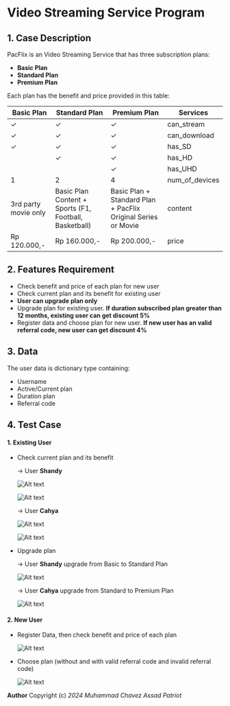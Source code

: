 # Video Streaming Service Program

## 1. Case Description

PacFlix is an Video Streaming Service that has three subscription plans:
- **Basic Plan**
- **Standard Plan**
- **Premium Plan**

Each plan has the benefit and price provided in this table: 

| **Basic Plan**       | **Standard Plan**                                       | **Premium Plan**                                               | **Services**   |
|----------------------|---------------------------------------------------------|----------------------------------------------------------------|----------------|
| ✓                    | ✓                                                       | ✓                                                              | can_stream     |
| ✓                    | ✓                                                       | ✓                                                              | can_download   |
| ✓                    | ✓                                                       | ✓                                                              | has_SD         |
|                      | ✓                                                       | ✓                                                              | has_HD         |
|                      |                                                         | ✓                                                              | has_UHD        |
| 1                    | 2                                                       | 4                                                              | num_of_devices |
| 3rd party movie only | Basic Plan Content + Sports  (F1, Football, Basketball) | Basic Plan + Standard Plan +  PacFlix Original Series or Movie | content        |
| Rp 120.000,-         | Rp 160.000,-                                            | Rp 200.000,-                                                   | price          |

## 2. Features Requirement

- Check benefit and price of each plan for new user
- Check current plan and its benefit for existing user
- **User can upgrade plan only**
- Upgrade plan for existing user. **If duration subscribed plan greater than 12 months, existing user can get discount 5%**
- Register data and choose plan for new user. **If new user has an valid referral code, new user can get discount 4%**

## 3. Data

The user data is dictionary type containing:
- Username
- Active/Current plan
- Duration plan
- Referral code

## 4. Test Case

#### 1. Existing User

- Check current plan and its benefit

  -> User **Shandy**
  
  ![Alt text](screenshot/test1.png)

  ![Alt text](screenshot/test2.png)

  -> User **Cahya**

  ![Alt text](screenshot/test3.png)

  ![Alt text](screenshot/test4.png)

- Upgrade plan

  -> User **Shandy** upgrade from Basic to Standard Plan

  ![Alt text](screenshot/test2.png)

  -> User **Cahya** upgrade from Standard to Premium Plan

  ![Alt text](screenshot/test4.png)

#### 2. New User

- Register Data, then check benefit and price of each plan

  ![Alt text](screenshot/test5.png)

- Choose plan (without and with valid referral code and invalid referral code)

  ![Alt text](screenshot/test6.png)

  
**Author** Copyright (c) *2024 Muhammad Chavez Assad Patriot*
